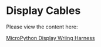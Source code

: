 # Display Cables

Please view the content here:

[MicroPython Display Wriing Harness](http://www.coderdojotc.org/micropython/displays/graph/19-wiring-harness/)
